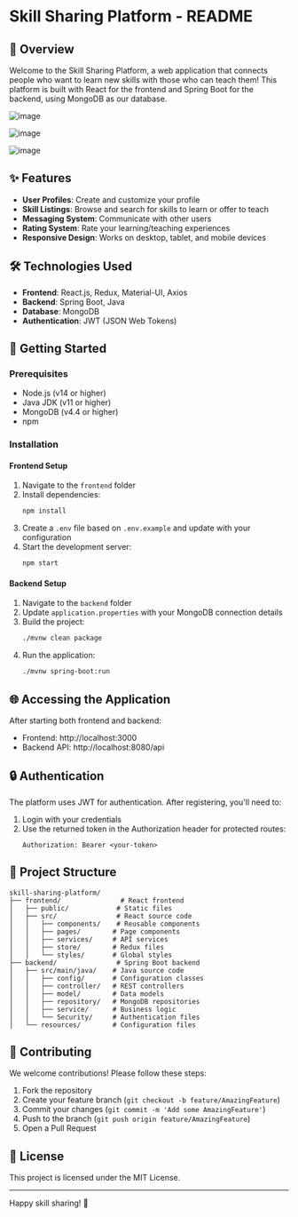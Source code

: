 # Skill Sharing Platform - README

## 🌟 Overview
Welcome to the Skill Sharing Platform, a web application that connects people who want to learn new skills with those who can teach them! This platform is built with React for the frontend and Spring Boot for the backend, using MongoDB as our database.

![image](https://github.com/user-attachments/assets/c6133a34-55fb-4be6-b17f-b441ebe3b70e)

![image](https://github.com/user-attachments/assets/0a851918-1e2a-4933-bcab-60d33a242267)

![image](https://github.com/user-attachments/assets/9b467e5e-4c19-4d1d-a747-fbe0762e4b15)


## ✨ Features
- **User Profiles**: Create and customize your profile
- **Skill Listings**: Browse and search for skills to learn or offer to teach
- **Messaging System**: Communicate with other users
- **Rating System**: Rate your learning/teaching experiences
- **Responsive Design**: Works on desktop, tablet, and mobile devices

## 🛠️ Technologies Used
- **Frontend**: React.js, Redux, Material-UI, Axios
- **Backend**: Spring Boot, Java
- **Database**: MongoDB
- **Authentication**: JWT (JSON Web Tokens)

## 🚀 Getting Started

### Prerequisites
- Node.js (v14 or higher)
- Java JDK (v11 or higher)
- MongoDB (v4.4 or higher)
- npm

### Installation

#### Frontend Setup
1. Navigate to the `frontend` folder
2. Install dependencies:
   ```bash
   npm install
   ```
3. Create a `.env` file based on `.env.example` and update with your configuration
4. Start the development server:
   ```bash
   npm start
   ```

#### Backend Setup
1. Navigate to the `backend` folder
2. Update `application.properties` with your MongoDB connection details
3. Build the project:
   ```bash
   ./mvnw clean package
   ```
4. Run the application:
   ```bash
   ./mvnw spring-boot:run
   ```

## 🌐 Accessing the Application
After starting both frontend and backend:
- Frontend: http://localhost:3000
- Backend API: http://localhost:8080/api

## 🔒 Authentication
The platform uses JWT for authentication. After registering, you'll need to:
1. Login with your credentials
2. Use the returned token in the Authorization header for protected routes:
   ```
   Authorization: Bearer <your-token>
   ```

## 📂 Project Structure
```
skill-sharing-platform/
├── frontend/               # React frontend
│   ├── public/            # Static files
│   ├── src/               # React source code
│   │   ├── components/    # Reusable components
│   │   ├── pages/        # Page components
│   │   ├── services/     # API services
│   │   ├── store/        # Redux files
│   │   └── styles/       # Global styles
├── backend/               # Spring Boot backend
│   ├── src/main/java/    # Java source code
│   │   ├── config/       # Configuration classes
│   │   ├── controller/   # REST controllers
│   │   ├── model/        # Data models
│   │   ├── repository/   # MongoDB repositories
│   │   ├── service/      # Business logic
│   │   └── Security/     # Authentication files
│   └── resources/        # Configuration files
```
## 🤝 Contributing
We welcome contributions! Please follow these steps:
1. Fork the repository
2. Create your feature branch (`git checkout -b feature/AmazingFeature`)
3. Commit your changes (`git commit -m 'Add some AmazingFeature'`)
4. Push to the branch (`git push origin feature/AmazingFeature`)
5. Open a Pull Request

## 📄 License
This project is licensed under the MIT License.

---

Happy skill sharing! 🎉
